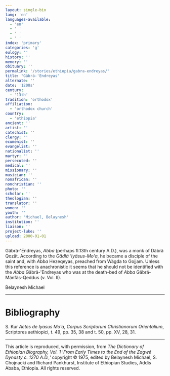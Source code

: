 ```yaml
---
layout: single-bio
lang: 'en'
languages-available:
  - 'en'
  - ' '
  - ' '
  - ' '
index: 'primary'
categories: 'g'
eulogy: ''
history: ''
memory: ''
obituary: ''
permalink: '/stories/ethiopia/gabra-endreyas/'
title: "Gäbrä-'Endreyas"
alternate: ''
date: '1200s'
century:
  - '13th'
tradition: 'orthodox'
affiliation:
  - 'orthodox church'
country:
  - 'ethiopia'
ancient: ''
artist: ''
catechist: ''
clergy: ''
ecumenist: ''
evangelist: ''
nationalist: ''
martyr: ''
persecuted: ''
medical: ''
missionary: ''
musician: ''
nonafrican: ''
nonchristian: ''
photo: ''
scholar: ''
theologian: ''
translator: ''
women: ''
youth: ''
author: 'Michael, Belaynesh'
institution: ''
liaison: ''
project-luke: ''
upload: 2000-01-01
---
```



G&auml;br&auml;-'Endreyas, *Abba* (perhaps fl.13th century A.D.), was a monk of Däbrä Qozät. According to the *Gädlä 'Iyäsus-Mo'a*, he became a disciple of the saint and, with *Abba* Hezeqeyas, preached from Wägda to Gojjam. Unless this reference is anachronistic it seems that he should not be identified with the *Abba* Gäbrä-'Endreyas who was at the death-bed of *Abba* Gäbrä-Mänfäs-Qeddus (v. Vol. II).

Belaynesh Michael

---

# Bibliography

S. Kur *Actes de Iyasus Mo'a*, *Corpus Scriptorum Christianorum Orientalium*, Scriptores aethiopici, t. 49, pp. 35, 38 and t. 50, pp. XV, 28, 31.

---

This article is reproduced, with permission, from *The Dictionary of Ethiopian Biography, Vol. 1 'From Early Times to the End of the Zagwé Dynasty c. 1270 A.D.,'* copyright &copy; 1975, edited by Belaynesh Michael, S. Chojnacki and Richard Pankhurst, Institute of Ethiopian Studies, Addis Ababa, Ethiopia.  All rights reserved.

